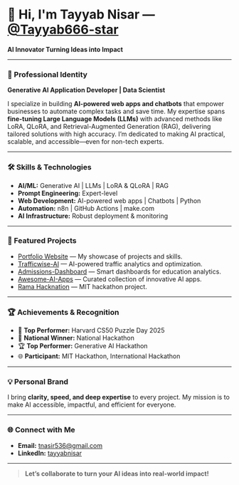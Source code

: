 # 👋 Hi, I'm Tayyab Nisar — [@Tayyab666-star](https://github.com/Tayyab666-star)

**AI Innovator Turning Ideas into Impact**

---

### 🌟 Professional Identity

**Generative AI Application Developer | Data Scientist**

I specialize in building **AI-powered web apps and chatbots** that empower businesses to automate complex tasks and save time. My expertise spans **fine-tuning Large Language Models (LLMs)** with advanced methods like LoRA, QLoRA, and Retrieval-Augmented Generation (RAG), delivering tailored solutions with high accuracy. I’m dedicated to making AI practical, scalable, and accessible—even for non-tech experts.

---

### 🛠️ Skills & Technologies

- **AI/ML:** Generative AI | LLMs | LoRA & QLoRA | RAG
- **Prompt Engineering:** Expert-level
- **Web Development:** AI-powered web apps | Chatbots | Python
- **Automation:** n8n | GitHub Actions | make.com
- **AI Infrastructure:** Robust deployment & monitoring

---

### 🚀 Featured Projects

- [Portfolio Website](https://github.com/Tayyab666-star/Portfolio-Website) — My showcase of projects and skills.
- [Trafficwise-AI](https://github.com/Tayyab666-star/Trafficwise-AI) — AI-powered traffic analytics and optimization.
- [Admissions-Dashboard](https://github.com/Tayyab666-star/Admissions-Dashboard) — Smart dashboards for education analytics.
- [Awesome-AI-Apps](https://github.com/Tayyab666-star/awesome-ai-apps) — Curated collection of innovative AI apps.
- [Rama Hacknation](https://github.com/it-dainb/rama-hacknation) — MIT hackathon  project.

---

### 🏆 Achievements & Recognition

- 🥇 **Top Performer:** Harvard CS50 Puzzle Day 2025
- 🏅 **National Winner:** National Hackathon
- 🏆 **Top Performer:** Generative AI Hackathon
- 🌐 **Participant:** MIT Hackathon, International Hackathon

---

### 💡 Personal Brand

I bring **clarity, speed, and deep expertise** to every project. My mission is to make AI accessible, impactful, and efficient for everyone.

---

### 🌐 Connect with Me

- **Email:** [tnasir536@gmail.com](mailto:tnasir536@gmail.com)
- **LinkedIn:** [tayyabnisar](https://www.linkedin.com/in/tayyabnisar/)

---

> **Let’s collaborate to turn your AI ideas into real-world impact!**
